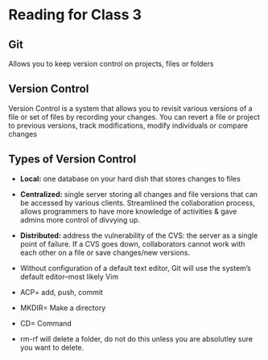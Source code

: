 # Reading for Class 3

## Git

Allows you to keep version control on projects, files or folders

## Version Control
Version Control is a system that allows you to revisit various versions of a file or set of files by recording your changes. You can revert a file or project to previous versions, track modifications, modify individuals or compare changes

## Types of Version Control
- **Local:** one database on your hard dish that stores changes to files
- **Centralized:** single server storing all changes and file versions that can be accessed by various clients. Streamlined the collaboration process, allows programmers to have more knowledge of activities & gave admins more control of divvying up.
- **Distributed:** address the vulnerability of the CVS: the server as a single point of failure. If a CVS goes down, collaborators cannot work with each other on a file or save changes/new versions. 

- Without configuration of a default text editor, Git will use the system’s default editor–most likely Vim

- ACP= add, push, commit

- MKDIR= Make a directory
- CD= Command
- rm-rf will delete a folder, do not do this unless you are absolutley sure you want to delete.

